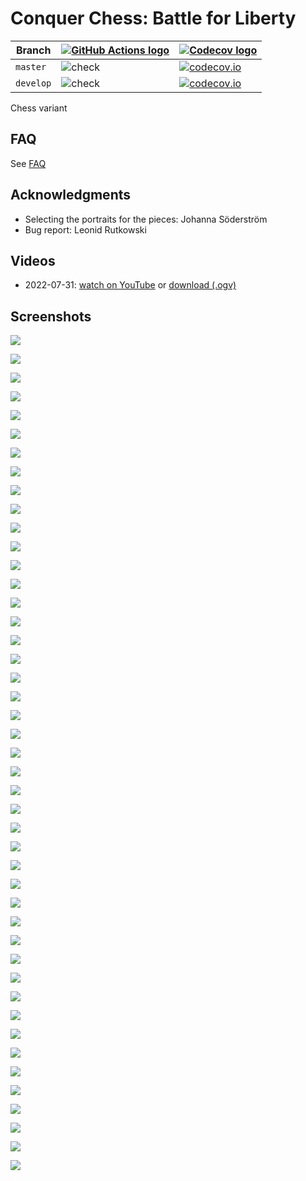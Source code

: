 # Conquer Chess: Battle for Liberty

Branch     |[![GitHub Actions logo](images/GitHubActions.png)](https://github.com/richelbilderbeek/conquer_chess/actions) |[![Codecov logo](images/Codecov.png)](https://www.codecov.io)
-----------|--------------------------------------------------------------------------------------------------------------|------------------------------------------------------------------------------------------------------------------------------------------------------------------------------
`master`   |![check](https://github.com/richelbilderbeek/conquer_chess/workflows/check/badge.svg?branch=master)           |[![codecov.io](https://codecov.io/github/richelbilderbeek/conquer_chess/coverage.svg?branch=master)](https://codecov.io/github/richelbilderbeek/conquer_chess/branch/master)
`develop`  |![check](https://github.com/richelbilderbeek/conquer_chess/workflows/check/badge.svg?branch=develop)          |[![codecov.io](https://codecov.io/github/richelbilderbeek/conquer_chess/coverage.svg?branch=develop)](https://codecov.io/github/richelbilderbeek/conquer_chess/branch/develop)

Chess variant

## FAQ

See [FAQ](FAQ.md)

## Acknowledgments

 * Selecting the portraits for the pieces: Johanna Söderström
 * Bug report: Leonid Rutkowski

## Videos

 * 2022-07-31: [watch on YouTube](https://youtu.be/Y2m_hyusuPc) or [download (.ogv)](https://richelbilderbeek.nl/conquer_chess_20220731.ogv) 

## Screenshots

![](screenshots/202208011_2.png)

![](screenshots/202208011_1.png)

![](screenshots/20220808_1.png)

![](screenshots/20220807_1.png)

![](screenshots/20220804_1.png)

![](screenshots/20220802_1.png)

![](screenshots/20220801_4.png)

![](screenshots/20220801_3.png)

![](screenshots/20220801_2.png)

![](screenshots/20220801_1.png)

![](screenshots/20220729_2.png)

![](screenshots/20220729_1.png)

![](screenshots/20220728_2.png)

![](screenshots/20220728_1.png)

![](screenshots/20220727_3.png)

![](screenshots/20220727_2.png)

![](screenshots/20220727_1.png)

![](screenshots/20220724_2.png)

![](screenshots/20220724_1.png)

![](screenshots/20220721_2.png)

![](screenshots/20220721_1.png)

![](screenshots/20220720_1.png)

![](screenshots/20220718_3.png)

![](screenshots/20220718_2.png)

![](screenshots/20220718_1.png)

![](screenshots/20220717_1.png)

![](screenshots/20220716_1.png)

![](screenshots/20220715_1.png)

![](screenshots/20220714_4.png)

![](screenshots/20220714_3.png)

![](screenshots/20220714_2.png)

![](screenshots/20220714_1.png)

![](screenshots/20220713_3.png)

![](screenshots/20220713_2.png)

![](screenshots/20220713_1.png)

![](screenshots/20220712_6.png)

![](screenshots/20220712_5.png)

![](screenshots/20220712_4.png)

![](screenshots/20220712_3.png)

![](screenshots/20220712_2.png)

![](screenshots/20220712_1.png)

![](screenshots/20220711_4.png)

![](screenshots/20220711_3.png)

![](screenshots/20220711_2.png)

![](screenshots/20220711_1.png)

